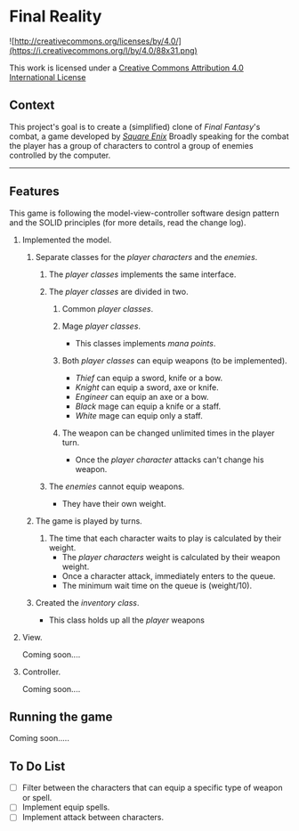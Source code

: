Final Reality
=============

![http://creativecommons.org/licenses/by/4.0/](https://i.creativecommons.org/l/by/4.0/88x31.png)

This work is licensed under a 
[Creative Commons Attribution 4.0 International License](http://creativecommons.org/licenses/by/4.0/)

Context
-------

This project's goal is to create a (simplified) clone of _Final Fantasy_'s combat, a game developed
by [_Square Enix_](https://www.square-enix.com)
Broadly speaking for the combat the player has a group of characters to control a group of 
enemies controlled by the computer.

---

Features
-------

This game is following the model-view-controller software design pattern and the SOLID principles (for more details, read the change log).

1. Implemented the model.  

    1. Separate classes for the _player characters_ and the _enemies_.
    
        1. The _player classes_ implements the same interface.  
        
        2. The _player classes_ are divided in two. 
        
            1. Common _player classes_.  
              
            2. Mage _player classes_.
            
                * This classes implements _mana points_.
                
            3. Both _player classes_ can equip weapons (to be implemented).
            
                * _Thief_ can equip a sword, knife or a bow.
                * _Knight_ can equip a sword, axe or knife.
                * _Engineer_ can equip an axe or a bow.
                * _Black_ mage can equip a knife or a staff.
                * _White_ mage can equip only a staff.
                
            4. The weapon can be changed unlimited times in the player turn.
                * Once the _player character_ attacks can't change his weapon.
                
        3. The _enemies_ cannot equip weapons.
            * They have their own weight.
            
    2. The game is played by turns.
    
        1. The time that each character waits to play is calculated by their weight.
            * The _player characters_ weight is calculated by their weapon weight.
            * Once a character attack, immediately enters to the queue.
            * The minimum wait time on the queue is (weight/10).
          
    3. Created the _inventory class_.
    
        * This class holds up all the _player_ weapons
        
2. View.
    
    Coming soon....

3. Controller.
    
    Coming soon....


Running the game
----------------

Coming soon.....


To Do List
----------

- [ ] Filter between the characters that can equip a specific type of weapon or spell.
- [ ] Implement equip spells.
- [ ] Implement attack between characters.

